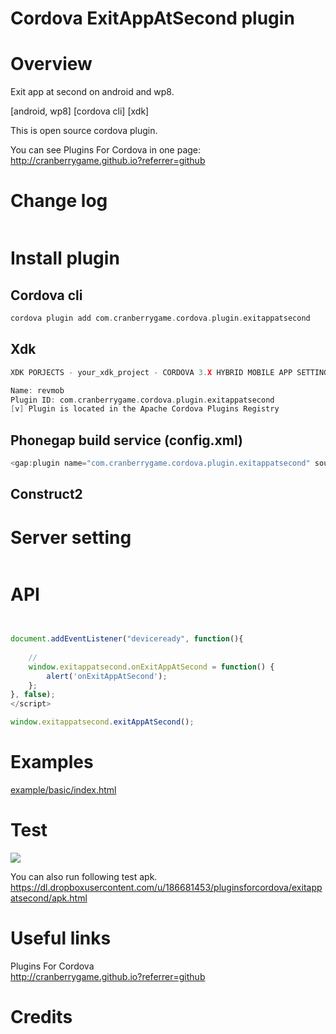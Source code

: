 Cordova ExitAppAtSecond plugin
====================
# Overview #
Exit app at second on android and wp8.

[android, wp8] [cordova cli] [xdk]

This is open source cordova plugin.

You can see Plugins For Cordova in one page: http://cranberrygame.github.io?referrer=github

# Change log #
```c
```
# Install plugin #

## Cordova cli ##
```c
cordova plugin add com.cranberrygame.cordova.plugin.exitappatsecond
```

## Xdk ##
```c
XDK PORJECTS - your_xdk_project - CORDOVA 3.X HYBRID MOBILE APP SETTINGS - PLUGINS AND PERMISSIONS - Third Party Plugins - Add a Third Party Plugin - Get Plugin from the Web -

Name: revmob
Plugin ID: com.cranberrygame.cordova.plugin.exitappatsecond
[v] Plugin is located in the Apache Cordova Plugins Registry
```

## Phonegap build service (config.xml) ##
```c
<gap:plugin name="com.cranberrygame.cordova.plugin.exitappatsecond" source="plugins.cordova.io" />
```

## Construct2 ##

# Server setting #
```c
```

# API #
```javascript


document.addEventListener("deviceready", function(){
	
	//
	window.exitappatsecond.onExitAppAtSecond = function() {
		alert('onExitAppAtSecond');
	};
}, false);
</script>

window.exitappatsecond.exitAppAtSecond();
```
# Examples #
<a href="https://github.com/cranberrygame/cordova-plugin-exitappatsecond/blob/master/example/basic/index.html">example/basic/index.html</a><br>

# Test #

[![](http://img.youtube.com/vi/ublL50r5PW4/0.jpg)](https://www.youtube.com/watch?v=ublL50r5PW4&feature=youtu.be "Youtube")

You can also run following test apk.
https://dl.dropboxusercontent.com/u/186681453/pluginsforcordova/exitappatsecond/apk.html

# Useful links #

Plugins For Cordova<br>
http://cranberrygame.github.io?referrer=github

# Credits #
